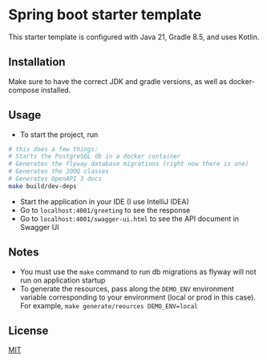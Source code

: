 # Spring boot starter template

This starter template is configured with Java 21, Gradle 8.5, and uses Kotlin.

## Installation

Make sure to have the correct JDK and gradle versions, as well as docker-compose installed.

## Usage
- To start the project, run

```bash
# this does a few things:
# Starts the PostgreSQL db in a docker container
# Generates the flyway database migrations (right now there is one)
# Generates the JOOQ classes
# Generates OpenAPI 3 docs
make build/dev-deps
```

- Start the application in your IDE (I use IntelliJ IDEA)
- Go to `localhost:4001/greeting` to see the response
- Go to `localhost:4001/swagger-ui.html` to see the API document in Swagger UI

## Notes
- You must use the `make` command to run db migrations as flyway will not run on application startup
- To generate the resources, pass along the `DEMO_ENV` environment variable corresponding to your environment (local or prod in this case). For example, `make generate/reources DEMO_ENV=local`

## License

[MIT](https://choosealicense.com/licenses/mit/)
